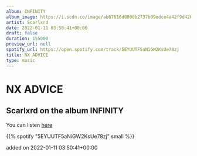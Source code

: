 ```yaml
---
album: INFINITY
album_image: https://i.scdn.co/image/ab67616d0000b2737b09edce4a42f9d426e0442a
artist: Scarlxrd
date: 2022-01-11 03:50:41+00:00
draft: false
duration: 155000
preview_url: null
spotify_url: https://open.spotify.com/track/5EYUUTF5aNiGW2KsUe78zj
title: NX ADVICE
type: music
---
```



# NX ADVICE

## Scarlxrd on the album INFINITY

You can listen [here](https://open.spotify.com/track/5EYUUTF5aNiGW2KsUe78zj)

{{% spotify "5EYUUTF5aNiGW2KsUe78zj" small %}}

added on 2022-01-11 03:50:41+00:00